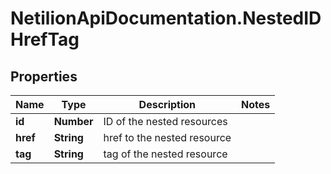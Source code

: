 # NetilionApiDocumentation.NestedIDHrefTag

## Properties
Name | Type | Description | Notes
------------ | ------------- | ------------- | -------------
**id** | **Number** | ID of the nested resources | 
**href** | **String** | href to the nested resource | 
**tag** | **String** | tag of the nested resource | 
